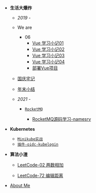
- **生活大爆炸**

  - *2019 -*
  - We are
    <!-- - 05
      - [5月小札](/insane/2019/5月小札.md) -->
    - 06
      <!-- - [6月小札](/insane/2019/6月小札.md) -->
      - [Vue 学习小记01](/insane/2019/Vue学习小记01.md)
      - [Vue 学习小记02](/insane/2019/Vue学习小记02.md)
      - [Vue 学习小记03](/insane/2019/Vue学习小记03.md)
      - [Vue 学习小记04](/insane/2019/Vue学习小记04.md)
      - [部署Vue项目](/insane/2019/部署Vue项目.md) 
  - [国庆宅记](/insane/2019/国庆宅记.md)
  - [年末小结](/insane/2019/年末小结.md)


  - *2021 -*
    - [`RocketMQ`](/insane/2021/RocketMQ.md)
      
      - [RocketMQ源码学习-namesrv](/insane/2021/RocketMQ源码学习-namesrv.md)
      
- **Kubernetes**
  - [`Minikube实战`](/insane/k8s/Minikube实战.md)
  - [`插件-oidc-kubelogin`](/insane/k8s/Kubelogin-oidc.md)

- **算法小渣**
  
  - [LeetCode-02 两数相加](/insane/algorithm/LeetCode-02两数相加.md)
  
  - [LeetCode-72 编辑距离](/insane/algorithm/最小编辑距离.md)
  
- [About Me](README.md)

